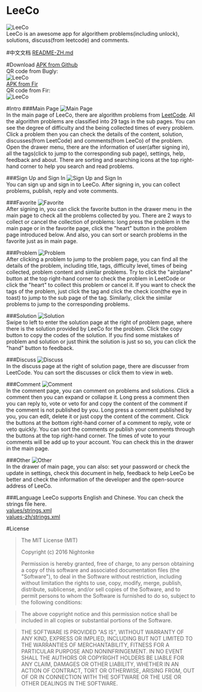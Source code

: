 # LeeCo
![LeeCo](https://github.com/Nightonke/LeeCo/blob/master/PNG/LeeCo_Show_White.png)  
LeeCo is an awesome app for algorithem problems(including unlock), solutions, discuss(from leetcode) and comments.

#中文文档
[README-ZH.md](https://github.com/Nightonke/LeeCo/blob/master/README-ZH.md)

#Download
[APK from Github](https://github.com/Nightonke/LeeCo/blob/master/APK/LeeCo%20V1.0.0.apk)  
QR code from Bugly:  
![LeeCo](https://github.com/Nightonke/LeeCo/blob/master/APK/LeeCo%20V1.0.0.png)  
[APK from Fir](http://fir.im/21e7)  
QR code from Fir:  
![LeeCo](https://github.com/Nightonke/LeeCo/blob/master/APK/LeeCo%20V1.0.0%20fir.png)  

#Intro
###Main Page
![Main Page](https://github.com/Nightonke/LeeCo/blob/master/PNG/basic.png)  
In the main page of LeeCo, there are algorithm problems from [LeetCode](https://leetcode.com/problemset/algorithms/). 
All the algorithm problems are classified into 29 tags in the sub pages. You can see the degree of difficulty and the being collected times of every problem. 
Click a problem then you can check the details of the content, solution, discusses(from LeetCode) and comments(from LeeCo) of the problem. 
Open the drawer menu, there are the information of user(after signing in), all the tags(click to jump to the corresponding sub page), settings, help, feedback and about. 
There are sorting and searching icons at the top right-hand corner to help you search and read problems.  

###Sign Up and Sign In
![Sign Up and Sign In](https://github.com/Nightonke/LeeCo/blob/master/PNG/user.png)  
You can sign up and sign in to LeeCo. After signing in, you can collect problems, publish, reply and vote comments.  

###Favorite
![Favorite](https://github.com/Nightonke/LeeCo/blob/master/PNG/favorite.png)  
After signing in, you can click the favorite button in the drawer menu in the main page to check all the problems collected by you. 
There are 2 ways to collect or cancel the collection of problems: long press the problem in the main page or in the favorite page, click the "heart" button in the problem page introduced below. 
And also, you can sort or search problems in the favorite just as in main page.  

###Problem
![Problem](https://github.com/Nightonke/LeeCo/blob/master/PNG/problem.png)  
After clicking a problem to jump to the problem page, you can find all the details of the problem, including title, tags, difficulty level, times of being collected, problem content and similar problems. 
Try to click the "airplane" button at the top right-hand corner to check the problem in LeetCode or click the "heart" to collect this problem or cancel it. 
If you want to check the tags of the problem, just click the tag and click the check icon(the eye in toast) to jump to the sub page of the tag. 
Similarly, click the similar problems to jump to the corresponding problems.  

###Solution
![Solution](https://github.com/Nightonke/LeeCo/blob/master/PNG/solution.png)  
Swipe to left to enter the solution page at the right of problem page, where there is the solution provided by LeeCo for the problem. 
Click the copy button to copy the codes of the solution. 
If you find some mistakes of problem and solution or just think the solution is just so so, you can click the "hand" button to feedback.  

###Discuss
![Discuss](https://github.com/Nightonke/LeeCo/blob/master/PNG/discuss.png)  
In the discuss page at the right of solution page, there are discusser from LeetCode. 
You can sort the discusses or click them to view in web.  

###Comment
![Comment](https://github.com/Nightonke/LeeCo/blob/master/PNG/comment.png)  
In the comment page, you can comment on problems and solutions. 
Click a comment then you can expand or collapse it. 
Long press a comment then you can reply to, vote or veto for and copy the content of the comment if the comment is not published by you. 
Long press a comment published by you, you can edit, delete it or just copy the content of the comment. 
Click the buttons at the bottom right-hand corner of a comment to reply, vote or veto quickly. 
You can sort the comments or publish your comments through the buttons at the top right-hand corner. 
The times of vote to your comments will be add up to your account. 
You can check this in the drawer in the main page.  

###Other
![Other](https://github.com/Nightonke/LeeCo/blob/master/PNG/other.png)  
In the drawer of main page, you can also: 
set your password or check the update in settings, 
check this document in help, 
feedback to help LeeCo be better and check the information of the developer and the open-source address of LeeCo.  

###Language
LeeCo supports English and Chinese. You can check the strings file here.  
[values/strings.xml](https://github.com/Nightonke/LeeCo/blob/master/app/src/main/res/values/strings.xml)  
[values-zh/strings.xml](https://github.com/Nightonke/LeeCo/blob/master/app/src/main/res/values-zh/strings.xml) 

#License
> The MIT License (MIT)  
> 
> Copyright (c) 2016 Nightonke  
>
> Permission is hereby granted, free of charge, to any person obtaining a copy of this software and associated documentation files (the "Software"), to deal in the Software without restriction, including without limitation the rights to use, copy, modify, merge, publish, distribute, sublicense, and/or sell copies of the Software, and to permit persons to whom the Software is furnished to do so, subject to the following conditions:

> The above copyright notice and this permission notice shall be included in all copies or substantial portions of the Software.

> THE SOFTWARE IS PROVIDED "AS IS", WITHOUT WARRANTY OF ANY KIND, EXPRESS OR IMPLIED, INCLUDING BUT NOT LIMITED TO THE WARRANTIES OF MERCHANTABILITY, FITNESS FOR A PARTICULAR PURPOSE AND NONINFRINGEMENT. IN NO EVENT SHALL THE AUTHORS OR COPYRIGHT HOLDERS BE LIABLE FOR ANY CLAIM, DAMAGES OR OTHER LIABILITY, WHETHER IN AN ACTION OF CONTRACT, TORT OR OTHERWISE, ARISING FROM, OUT OF OR IN CONNECTION WITH THE SOFTWARE OR THE USE OR OTHER DEALINGS IN THE SOFTWARE.  
